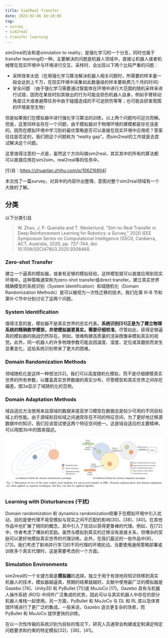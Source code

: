 ```yaml
---
title: Sim2Real Transfer
date: 2023-02-06 16:10:00
tag: 
- survey
- sim2real
- transfer learning
---
```




sim2real的全称是simulation to reality，是强化学习的一个分支，同时也属于transfer learning的一种。主要解决的问题是机器人领域中，直接让机器人或者机械臂在现实环境中与环境进行交互、采样时，会出现以下两个比较严重的问题：

- 采样效率太低（在用强化学习算法解决机器人相关问题时，所需要的样本量一般会达到上千万，在现实环境中采集如此数量级的样本要耗费几个月的时间）
- 安全问题 （由于强化学习需要通过智能体在环境中进行大范围的随机采样来进行试错，因而在某些时刻其做出的行为可能会损伤机器人自身，例如手臂转动角度过大或者避障任务中由于碰撞造成的不可逆损伤等等；也可能会损害周围的环境甚至生物）

但是如果我们在模拟器中进行强化学习算法的训练，以上两个问题均可迎刃而解。但是，这里同样会存在一个问题，由于模拟器对于物理环境的建模都是存在误差的，因而在模拟环境中学习到的最优策略是否可以直接在现实环境中应用呢？答案往往是否定的，我们把这个问题称为 “reality gap”。而sim2real的工作就是去尝试解决这个问题。

这里值得注意的一点是，虽然这个方向叫做sim2real，其实其中的所有的算法都可以直接应用在sim2sim，real2real等的任务中。

[引自：https://zhuanlan.zhihu.com/p/106216904]

本文找了一篇survey，对其中的内容作出整理，意图对整个sim2real领域有一个大致的了解。

## 分类

以下分类引自

> W. Zhao, J. P. Queralta and T. Westerlund, "Sim-to-Real Transfer in Deep Reinforcement Learning for Robotics: a Survey," 2020 IEEE Symposium Series on Computational Intelligence (SSCI), Canberra, ACT, Australia, 2020, pp. 737-744, doi: 10.1109/SSCI47803.2020.9308468.

### Zero-shot Transfer

建立一个逼真的模拟器，或者有足够的模拟经验，这样模型就可以直接应用到现实环境中。这种策略通常称为zero-shot transfer或direct transfer。建立真实世界精确模型的系统识别（System Identification）和域随机化（Domain Randomization Methods）是可以被视为一次性迁移的技术。我们在第 III-B 节和第III-C节中分别讨论了这两个问题。

### System Identification

值得注意的是，模拟器不是真实世界的忠实代表。**系统识别[51]正是为了建立物理系统的精确数学模型，并使模拟器更真实，需要仔细校准**。尽管如此，获得足够逼真的模拟器的挑战仍然存在。例如，很难构建高质量的渲染图像来模拟真实的视觉。此外，同一机器人的许多物理参数可能会因温度、湿度、定位或其磨损而发生显著变化，这给系统识别带来了更大的困难。

### Domain Randomization Methods

领域随机化是这样一种想法[52]，我们可以高度随机化模拟，而不是仔细建模真实世界的所有参数，以覆盖真实世界数据的真实分布，尽管模型和真实世界之间存在偏差。图3a显示了域随机化的范例。

### Domain Adaptation Methods

域自适应方法使用来自源域的数据来提高学习模型在数据总是较少可用的不同目标域上的性能。由于源域和目标域之间通常存在不同的特征空间，为了更好地迁移源数据中的知识，我们应该尝试使这两个特征空间统一。这是域自适应的主要精神，可以用图3b中的图来描述。

![image-20230206202202709](https://raw.githubusercontent.com/KMdsy/figurebed/master/img/image-20230206202202709.png)

### Learning with Disturbances (干扰)

Domain randomization 和 dynamics randomization侧重于在模拟环境中引入扰动，目的是使代理不易受模拟与现实之间不匹配的影响[30]、[38]、[40]。在其他作品中也扩展了相同的概念，其中引入了扰动以获得更鲁棒的代理。例如，在[72]中，作者考虑了嘈杂的奖励。虽然与模拟到真实的迁移没有直接关系，但嘈杂的奖励可以更好地模拟真实世界的代理训练。此外，在我们最近的一些作品中[8]，[73]，我们考虑了影响并行学习的不同代理的环境扰动。当要使用通用策略部署或训练多个真实代理时，这是需要考虑的一个方面。

### Simulation Environments

sim2real的一个关键方面是**模拟器**的选择。独立于用于有效地将知识转移到真实机器人的技术，模拟器越逼真，预期的结果就越好。文献中使用最广泛的模拟器是 Gazebo [74]、Unity3D 和 PyBullet [75]或 MuJoCo [17]。Gazebo 具有与机器人操作系统 (ROS) 中间件广泛集成的优势，因此可以与真实机器人中存在的部分机器人堆栈一起使用。另一方面，PyBullet 和 MuJoCo 与 DL 和 RL 库以及体育馆环境进行了更广泛的集成。一般来说，Gazebo 适合更复杂的场景，而 PyBullet 和 MuJoCo 提供更快的训练。

在以一次性传输的系统识别为目标的情况下，研究人员通常会构建或定制满足特定问题要求和约束的特定模拟[32]、[36]、[41]。
